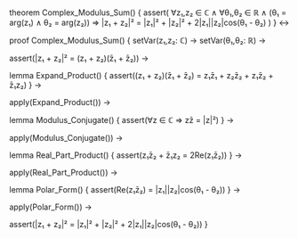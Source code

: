 theorem Complex_Modulus_Sum() {
  assert(
    ∀z₁,z₂ ∈ ℂ ∧ ∀θ₁,θ₂ ∈ ℝ ∧
    (θ₁ = arg(z₁) ∧ θ₂ = arg(z₂)) ⇒
    |z₁ + z₂|² = |z₁|² + |z₂|² + 2|z₁||z₂|cos(θ₁ - θ₂)
  )
} ↔

proof Complex_Modulus_Sum() {
  setVar(z₁,z₂: ℂ) →
  setVar(θ₁,θ₂: ℝ) →
  
  assert(|z₁ + z₂|² = (z₁ + z₂)(z̄₁ + z̄₂)) →
  
  lemma Expand_Product() {
    assert((z₁ + z₂)(z̄₁ + z̄₂) = z₁z̄₁ + z₂z̄₂ + z₁z̄₂ + z̄₁z₂)
  } →
  
  apply(Expand_Product()) →
  
  lemma Modulus_Conjugate() {
    assert(∀z ∈ ℂ ⇒ zz̄ = |z|²)
  } →
  
  apply(Modulus_Conjugate()) →
  
  lemma Real_Part_Product() {
    assert(z₁z̄₂ + z̄₁z₂ = 2Re(z₁z̄₂))
  } →
  
  apply(Real_Part_Product()) →
  
  lemma Polar_Form() {
    assert(Re(z₁z̄₂) = |z₁||z₂|cos(θ₁ - θ₂))
  } →
  
  apply(Polar_Form()) →
  
  assert(|z₁ + z₂|² = |z₁|² + |z₂|² + 2|z₁||z₂|cos(θ₁ - θ₂))
}